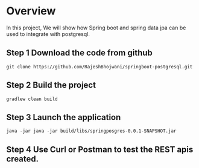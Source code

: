 
# Overview
In this project, We will show how Spring boot and spring data jpa can be used to integrate with postgresql.


## Step 1 Download the code from github
```git clone https://github.com/RajeshBhojwani/springboot-postgresql.git```

## Step 2 Build the project
```gradlew clean build```

## Step 3 Launch the application
```java -jar java -jar build/libs/springposgres-0.0.1-SNAPSHOT.jar```

## Step 4  Use Curl or Postman to test the REST apis created. 







